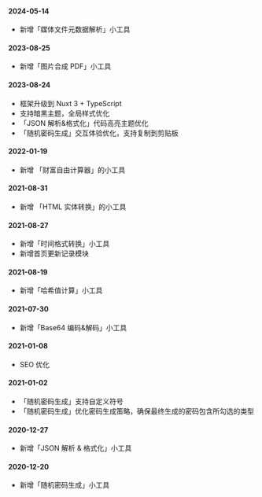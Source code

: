 #### 2024-05-14

- 新增「媒体文件元数据解析」小工具

#### 2023-08-25

- 新增「图片合成 PDF」小工具

#### 2023-08-24

- 框架升级到 Nuxt 3 + TypeScript
- 支持暗黑主题，全局样式优化
- 「JSON 解析&格式化」代码高亮主题优化
- 「随机密码生成」交互体验优化，支持复制到剪贴板

#### 2022-01-19

- 新增 「财富自由计算器」的小工具

#### 2021-08-31

- 新增 「HTML 实体转换」的小工具

#### 2021-08-27

- 新增「时间格式转换」小工具
- 新增首页更新记录模块

#### 2021-08-19

- 新增「哈希值计算」小工具

#### 2021-07-30

- 新增「Base64 编码&解码」小工具

#### 2021-01-08

- SEO 优化

#### 2021-01-02

- 「随机密码生成」支持自定义符号
- 「随机密码生成」优化密码生成策略，确保最终生成的密码包含所勾选的类型

#### 2020-12-27

- 新增「JSON 解析 & 格式化」小工具

#### 2020-12-20

- 新增「随机密码生成」小工具
